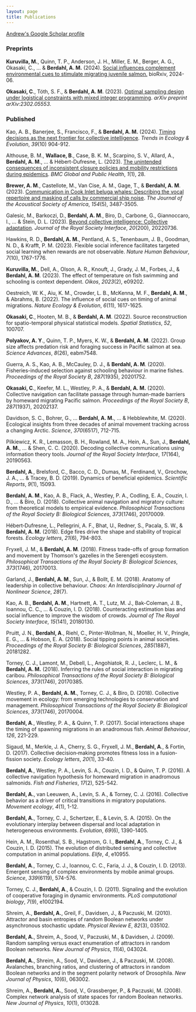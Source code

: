 ```yaml
---
layout: page
title: Publications
---
```



[Andrew's Google Scholar profile](https://scholar.google.com/citations?user=YmLUOzQAAAAJ&hl=en)


### Preprints

**Kuruvilla, M.**, Quinn, T. P., Anderson, J. H., Miller, E. M., Berger, A. G., Okasaki, C., ... & **Berdahl, A. M.** (2024).
[Social influences complement environmental cues to stimulate migrating juvenile salmon.](https://www.biorxiv.org/content/10.1101/2024.06.14.598894v2.abstract) bioRxiv, 2024-06.

**Okasaki, C**., Tóth, S. F., & **Berdahl, A. M**. (2023). [Optimal
sampling design under logistical constraints with mixed integer
programming](https://arxiv.org/pdf/2302.05553). *arXiv preprint arXiv:2302.05553*.

### Published

Kao, A. B., Banerjee, S., Francisco, F., & **Berdahl, A. M.** (2024).
[Timing decisions as the next frontier for collective intelligence](https://www.cell.com/trends/ecology-evolution/fulltext/S0169-5347(24)00141-1).
*Trends in Ecology & Evolution*, *39*(10) 904-912.

Althouse, B. M., **Wallace, B**., Case, B. K. M., Scarpino, S. V.,
Allard, A., **Berdahl, A. M**., \... & Hébert-Dufresne, L. (2023). [The
unintended consequences of inconsistent closure policies and mobility
restrictions during epidemics](https://doi.org/10.1186/s44263-023-00028-z). *BMC Global and Public Health*, *1*(1),
28.

**Brewer, A. M**., Castellote, M., Van Cise, A. M., Gage, T., &
**Berdahl, A. M**. (2023). [Communication in Cook Inlet beluga whales:
Describing the vocal repertoire and masking of calls by commercial ship
noise](https://doi.org/10.1121/10.0022516). *The Journal of the Acoustical Society of America*, *154*(5),
3487-3505.

Galesic, M., Barkoczi, D., **Berdahl, A. M**., Biro, D., Carbone, G.,
Giannoccaro, I., \... & Stein, D. L. (2023). [Beyond collective
intelligence: Collective adaptation](https://doi.org/10.1098/rsif.2022.0736). *Journal of the Royal Society
Interface*, *20*(200), 20220736.

Hawkins, R. D., **Berdahl, A. M.**, Pentland, A. S., Tenenbaum, J. B.,
Goodman, N. D., & Krafft, P. M. (2023). Flexible social inference
facilitates targeted social learning when rewards are not observable.
*Nature Human Behaviour*, *7*(10), 1767-1776.

**Kuruvilla, M.**, Dell, A., Olson, A. R., Knouft, J., Grady, J. M.,
Forbes, J., & **Berdahl, A. M**. (2023). The effect of temperature on
fish swimming and schooling is context dependent. *Oikos*, *2023*(2),
e09202.

Oestreich, W. K., Aiu, K. M., Crowder, L. B., McKenna, M. F.,
**Berdahl, A. M**., & Abrahms, B. (2022). The influence of social cues
on timing of animal migrations. *Nature Ecology & Evolution*, *6*(11),
1617-1625.

**Okasaki, C**., Hooten, M. B., & **Berdahl, A. M**. (2022). Source
reconstruction for spatio-temporal physical statistical models. *Spatial
Statistics*, *52*, 100707.

**Polyakov, A. Y**., Quinn, T. P., Myers, K. W., & **Berdahl, A. M**.
(2022). Group size affects predation risk and foraging success in
Pacific salmon at sea. *Science Advances*, *8*(26), eabm7548.

Guerra, A. S., Kao, A. B., McCauley, D. J., & **Berdahl, A. M**.
(2020). Fisheries-induced selection against schooling behaviour in
marine fishes. *Proceedings of the Royal Society B*, *287*(1935),
20201752.

**Okasaki, C**., Keefer, M. L., Westley, P. A., & **Berdahl, A. M.**
(2020). Collective navigation can facilitate passage through human-made
barriers by homeward migrating Pacific salmon. *Proceedings of the Royal
Society B*, *287*(1937), 20202137.

Davidson, S. C., Bohrer, G., ... **Berdahl, A. M.**, \... &
Hebblewhite, M. (2020). Ecological insights from three decades of animal
movement tracking across a changing Arctic. *Science*, *370*(6517),
712-715.

Pilkiewicz, K. R., Lemasson, B. H., Rowland, M. A., Hein, A., Sun, J.,
**Berdahl, A. M.**, \... & Shen, C. C. (2020). Decoding collective
communications using information theory tools. *Journal of the Royal
Society Interface*, *17*(164), 20190563.

**Berdahl, A**., Brelsford, C., Bacco, C. D., Dumas, M., Ferdinand, V.,
Grochow, J. A., \... & Tracey, B. D. (2019). Dynamics of beneficial
epidemics. *Scientific Reports*, *9*(1), 15093.

**Berdahl, A. M**., Kao, A. B., Flack, A., Westley, P. A., Codling, E.
A., Couzin, I. D., \... & Biro, D. (2018). Collective animal navigation
and migratory culture: from theoretical models to empirical evidence.
*Philosophical Transactions of the Royal Society B: Biological
Sciences*, *373*(1746), 20170009.

Hébert‐Dufresne, L., Pellegrini, A. F., Bhat, U., Redner, S., Pacala,
S. W., & **Berdahl, A. M.** (2018). Edge fires drive the shape and
stability of tropical forests. *Ecology letters*, *21*(6),
794-803.

Fryxell, J. M., & **Berdahl, A. M**. (2018). Fitness trade-offs of
group formation and movement by Thomson\'s gazelles in the Serengeti
ecosystem. *Philosophical Transactions of the Royal Society B:
Biological Sciences*, *373*(1746), 20170013.

Garland, J., **Berdahl, A. M**., Sun, J., & Bollt, E. M. (2018).
Anatomy of leadership in collective behaviour. *Chaos: An
Interdisciplinary Journal of Nonlinear Science*, *28*(7).

Kao, A. B., **Berdahl, A. M**., Hartnett, A. T., Lutz, M. J.,
Bak-Coleman, J. B., Ioannou, C. C., \... & Couzin, I. D. (2018).
Counteracting estimation bias and social influence to improve the wisdom
of crowds. *Journal of The Royal Society Interface*, *15*(141),
20180130.

Pruitt, J. N., **Berdahl, A**., Riehl, C., Pinter-Wollman, N., Moeller,
H. V., Pringle, E. G., \... & Hobson, E. A. (2018). Social tipping
points in animal societies. *Proceedings of the Royal Society B:
Biological Sciences*, *285*(1887), 20181282.

Torney, C. J., Lamont, M., Debell, L., Angohiatok, R. J., Leclerc, L.
M., & **Berdahl, A. M.** (2018). Inferring the rules of social
interaction in migrating caribou. *Philosophical Transactions of the
Royal Society B: Biological Sciences*, *373*(1746), 20170385.

Westley, P. A., **Berdahl, A. M.**, Torney, C. J., & Biro, D. (2018).
Collective movement in ecology: from emerging technologies to
conservation and management. *Philosophical Transactions of the Royal
Society B: Biological Sciences*, *373*(1746), 20170004.

**Berdahl, A**., Westley, P. A., & Quinn, T. P. (2017). Social
interactions shape the timing of spawning migrations in an anadromous
fish. *Animal Behaviour*, *126*, 221-229.

Sigaud, M., Merkle, J. A., Cherry, S. G., Fryxell, J. M., **Berdahl,
A**., & Fortin, D. (2017). Collective decision‐making promotes fitness
loss in a fusion‐fission society. *Ecology letters*, *20*(1),
33-40.

**Berdahl, A**., Westley, P. A., Levin, S. A., Couzin, I. D., & Quinn,
T. P. (2016). A collective navigation hypothesis for homeward migration
in anadromous salmonids. *Fish and Fisheries*, *17*(2), 525-542.

**Berdahl, A.**, van Leeuwen, A., Levin, S. A., & Torney, C. J. (2016).
Collective behavior as a driver of critical transitions in migratory
populations. *Movement ecology*, *4*(1), 1-12.

**Berdahl, A.**, Torney, C. J., Schertzer, E., & Levin, S. A. (2015).
On the evolutionary interplay between dispersal and local adaptation in
heterogeneous environments. *Evolution*, *69*(6), 1390-1405.

Hein, A. M., Rosenthal, S. B., Hagstrom, G. I., **Berdahl, A**.,
Torney, C. J., & Couzin, I. D. (2015). The evolution of distributed
sensing and collective computation in animal populations. *Elife*, *4*,
e10955.

**Berdahl, A**., Torney, C. J., Ioannou, C. C., Faria, J. J., & Couzin,
I. D. (2013). Emergent sensing of complex environments by mobile animal
groups. *Science*, *339*(6119), 574-576.

Torney, C. J., **Berdahl, A**., & Couzin, I. D. (2011). Signaling and
the evolution of cooperative foraging in dynamic environments. *PLoS
computational biology*, *7*(9), e1002194.

Shreim, A., **Berdahl, A.**, Greil, F., Davidsen, J., & Paczuski, M.
(2010). Attractor and basin entropies of random Boolean networks under
asynchronous stochastic update. *Physical Review E*, *82*(3),
035102.

**Berdahl, A.**, Shreim, A., Sood, V., Paczuski, M., & Davidsen, J.
(2009). Random sampling versus exact enumeration of attractors in random
Boolean networks. *New Journal of Physics*, *11*(4), 043024.

**Berdahl, A.**, Shreim, A., Sood, V., Davidsen, J., & Paczuski, M.
(2008). Avalanches, branching ratios, and clustering of attractors in
random Boolean networks and in the segment polarity network of
Drosophila. *New Journal of Physics*, *10*(6), 063002.

Shreim, A., **Berdahl, A.**, Sood, V., Grassberger, P., & Paczuski, M.
(2008). Complex network analysis of state spaces for random Boolean
networks. *New Journal of Physics*, *10*(1), 013028.
